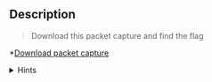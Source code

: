 ## Description

> Download this packet capture and find the flag

*[Download packet capture](https://github.com/AhmedMoFawzy/Forensics-Challenges/blob/main/PicoCTF%202022/Eavesdrop/capture.flag.pcap)


<details>
  <summary>Hints</summary>
  
  ### All we know is that this packet capture includes a chat conversation and a file transfer.
</details>
